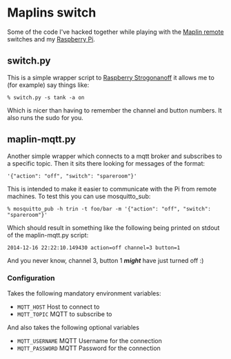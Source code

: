 # Maplins switch

Some of the code I've hacked together while playing with the [Maplin remote](http://www.maplin.co.uk/p/remote-controlled-mains-sockets-5-pack-n38hn) 
switches and my [Raspberry Pi](http://www.raspberrypi.org/).

## switch.py

This is a simple wrapper script to [Raspberry Strogonanoff](https://github.com/dmcg/raspberry-strogonanoff) it allows me to (for example) say things like:

```
% switch.py -s tank -a on
```

Which is nicer than having to remember the channel and button numbers. It also runs the sudo for you.

## maplin-mqtt.py

Another simple wrapper which connects to a mqtt broker and subscribes to a specific topic. Then it sits there looking for messages of the format:

```
'{"action": "off", "switch": "spareroom"}'
```

This is intended to make it easier to communicate with the Pi from remote machines. To test this you can use mosquitto_sub:

```
% mosquitto_pub -h trin -t foo/bar -m '{"action": "off", "switch": "spareroom"}'
```

Which should result in something like the following being printed on stdout of the maplin-mqtt.py script:

```
2014-12-16 22:22:10.149430 action=off channel=3 button=1
```

And you never know, channel 3, button 1 ***might*** have just turned off :)

### Configuration

Takes the following mandatory environment variables:

* `MQTT_HOST` Host to connect to
* `MQTT_TOPIC` MQTT to subscribe to

And also takes the following optional variables

* `MQTT_USERNAME` MQTT Username for the connection
* `MQTT_PASSWORD` MQTT Password for the connection

